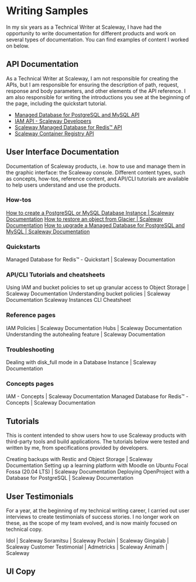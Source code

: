 # Writing Samples

In my six years as a Technical Writer at Scaleway, I have had the opportunity to write documentation for different products and work on several types of documentation. You can find examples of content I worked on below.

## API Documentation
As a Technical Writer at Scaleway, I am not responsible for creating the APIs, but I am responsible for ensuring the description of path, request, response and body parameters, and other elements of the API reference. I am also responsible for writing the introductions you see at the beginning of the page, including the quickstart tutorial.

- [Managed Database for PostgreSQL and MySQL API](https://www.scaleway.com/en/developers/api/managed-database-postgre-mysql/)
- [IAM API - Scaleway Developers](https://www.scaleway.com/en/developers/api/iam/)
- [Scaleway Managed Database for Redis™ API](https://www.scaleway.com/en/developers/api/managed-database-redis/)
- [Scaleway Container Registry API](https://www.scaleway.com/en/developers/api/registry/)

## User Interface Documentation
Documentation of Scaleway products, i.e. how to use and manage them in the graphic interface: the Scaleway console. Different content types, such as concepts, how-tos, reference content, and API/CLI tutorials are available to help users understand and use the products.

### How-tos
[How to create a PostgreSQL or MySQL Database Instance | Scaleway Documentation](https://www.scaleway.com/en/docs/managed-databases/postgresql-and-mysql/how-to/create-a-database/)
[How to restore an object from Glacier | Scaleway Documentation](https://www.scaleway.com/en/docs/storage/object/how-to/restore-an-object-from-glacier/)
[How to upgrade a Managed Database for PostgreSQL and MySQL | Scaleway Documentation](https://www.scaleway.com/en/docs/managed-databases/postgresql-and-mysql/how-to/upgrade-a-database/)

### Quickstarts
Managed Database for Redis™ - Quickstart | Scaleway Documentation

### API/CLI Tutorials and cheatsheets
Using IAM and bucket policies to set up granular access to Object Storage | Scaleway Documentation
Understanding bucket policies | Scaleway Documentation
Scaleway Instances CLI Cheatsheet

### Reference pages
IAM Policies | Scaleway Documentation
Hubs | Scaleway Documentation
Understanding the autohealing feature | Scaleway Documentation

### Troubleshooting
Dealing with disk_full mode in a Database Instance | Scaleway Documentation

### Concepts pages
IAM - Concepts | Scaleway Documentation
Managed Database for Redis™ - Concepts | Scaleway Documentation

## Tutorials

This is content intended to show users how to use Scaleway products with third-party tools and build applications. The tutorials below were tested and written by me, from specifications provided by developers.

Creating backups with Restic and Object Storage | Scaleway Documentation
Setting up a learning platform with Moodle on Ubuntu Focal Fossa (20.04 LTS) | Scaleway Documentation
Deploying OpenProject with a Database for PostgreSQL | Scaleway Documentation

## User Testimonials
For a year, at the beginning of my technical writing career, I carried out user interviews to create testimonials of success stories. I no longer work on these, as the scope of my team evolved, and is now mainly focused on technical copy.

Idol | Scaleway
Soramitsu | Scaleway
Poclain | Scaleway
Gingalab | Scaleway
Customer Testimonial | Admetricks | Scaleway
Animath | Scaleway


## UI Copy